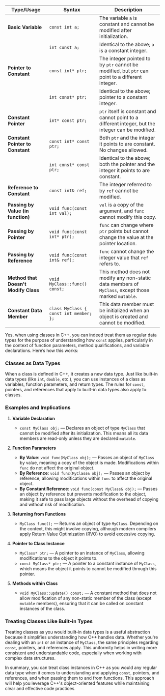 
| Type/Usage                           | Syntax                           | Description                                                                                     |
|--------------------------------------|----------------------------------|-------------------------------------------------------------------------------------------------|
| **Basic Variable**                   | `const int a;`                   | The variable `a` is constant and cannot be modified after initialization.                      |
|                                      | `int const a;`                   | Identical to the above; `a` is a constant integer.                                              |
| **Pointer to Constant**              | `const int* ptr;`                | The integer pointed to by `ptr` cannot be modified, but `ptr` can point to a different integer.|
|                                      | `int const* ptr;`                | Identical to the above; pointer to a constant integer.                                          |
| **Constant Pointer**                 | `int* const ptr;`                | `ptr` itself is constant and cannot point to a different integer, but the integer can be modified. |
| **Constant Pointer to Constant**     | `const int* const ptr;`          | Both `ptr` and the integer it points to are constant. No changes allowed.                       |
|                                      | `int const* const ptr;`          | Identical to the above; both the pointer and the integer it points to are constant.             |
| **Reference to Constant**            | `const int& ref;`                | The integer referred to by `ref` cannot be modified.                                            |
| **Passing by Value (in function)**   | `void func(const int val);`      | `val` is a copy of the argument, and `func` cannot modify this copy.                            |
| **Passing by Pointer**               | `void func(const int* ptr);`     | `func` can change where `ptr` points but cannot change the value at the pointer location.       |
| **Passing by Reference**             | `void func(const int& ref);`     | `func` cannot change the integer value that `ref` refers to.                                    |
| **Method that Doesn't Modify Class** | `void MyClass::func() const;`    | This method does not modify any non-static data members of `MyClass`, except those marked `mutable`. |
| **Constant Data Member**             | `class MyClass { const int member; };` | This data member must be initialized when an object is created and cannot be modified.         |

Yes, when using classes in C++, you can indeed treat them as regular data types for the purpose of understanding how `const` applies, particularly in the context of function parameters, method qualifications, and variable declarations. Here’s how this works:

### Classes as Data Types

When a class is defined in C++, it creates a new data type. Just like built-in data types (like `int`, `double`, etc.), you can use instances of a class as variables, function parameters, and return types. The rules for `const`, pointers, and references that apply to built-in data types also apply to classes.

### Examples and Implications

1. **Variable Declaration**
   - `const MyClass obj;` — Declares an object of type `MyClass` that cannot be modified after its initialization. This means all its data members are read-only unless they are declared `mutable`.

2. **Function Parameters**
   - **By Value**: `void func(MyClass obj);` — Passes an object of `MyClass` by value, meaning a copy of the object is made. Modifications within `func` do not affect the original object.
   - **By Reference**: `void func(MyClass& obj);` — Passes an object by reference, allowing modifications within `func` to affect the original object.
   - **By Constant Reference**: `void func(const MyClass& obj);` — Passes an object by reference but prevents modification to the object, making it safe to pass large objects without the overhead of copying and without risk of modification.

3. **Returning from Functions**
   - `MyClass func();` — Returns an object of type `MyClass`. Depending on the context, this might involve copying, although modern compilers apply Return Value Optimization (RVO) to avoid excessive copying.

4. **Pointer to Class Instance**
   - `MyClass* ptr;` — A pointer to an instance of `MyClass`, allowing modifications to the object it points to.
   - `const MyClass* ptr;` — A pointer to a constant instance of `MyClass`, which means the object it points to cannot be modified through this pointer.

5. **Methods within Class**
   - `void MyClass::update() const;` — A constant method that does not allow modification of any non-static member of the class (except `mutable` members), ensuring that it can be called on constant instances of the class.

### Treating Classes Like Built-in Types

Treating classes as you would built-in data types is a useful abstraction because it simplifies understanding how C++ handles data. Whether you're dealing with an `int` or an instance of `MyClass`, the same principles regarding `const`, pointers, and references apply. This uniformity helps in writing more consistent and understandable code, especially when working with complex data structures.

In summary, you can treat class instances in C++ as you would any regular data type when it comes to understanding and applying `const`, pointers, and references, and when passing them to and from functions. This approach will help you leverage C++'s object-oriented features while maintaining clear and effective code practices.

